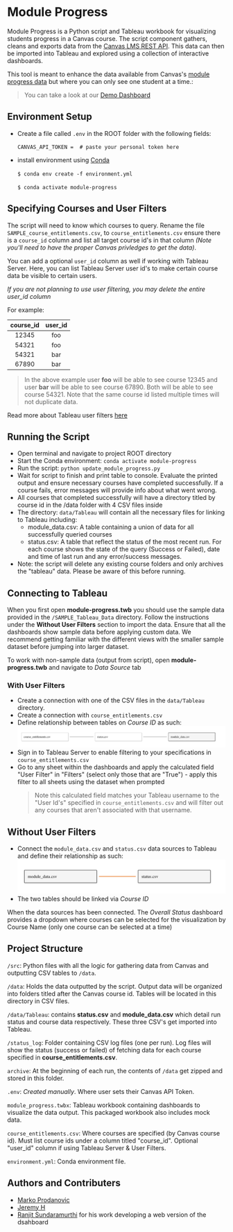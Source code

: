# Module Progress

Module Progress is a Python script and Tableau workbook for visualizing students progress in a Canvas course. The script component gathers, cleans and exports data from the [Canvas LMS REST API](https://canvas.instructure.com/doc/api/index.html). This data can then be imported into Tableau and explored using a collection of interactive dashboards.

This tool is meant to enhance the data available from Canvas's [module progress data](https://community.canvaslms.com/t5/Instructor-Guide/How-do-I-use-modules-to-view-the-progress-of-students-in-a/ta-p/973) but where you can only see one student at a time.: 

> You can take a look at our [Demo Dashboard](https://public.tableau.com/profile/marko1654#!/vizhome/ModuleProgress/StartHereOverallStatus)

## Environment Setup

- Create a file called `.env` in the ROOT folder with the following fields:

  ```
  CANVAS_API_TOKEN =  # paste your personal token here
  ```

- install environment using [Conda](https://docs.conda.io/en/latest/)

  `$ conda env create -f environment.yml`

  `$ conda activate module-progress`

## Specifying Courses and User Filters

The script will need to know which courses to query. Rename the file `SAMPLE_course_entitlements.csv`, to `course_entitlements.csv` ensure there is a `course_id` column and list all target course id's in that column _(Note you'll need to have the proper Canvas privledges to get the data)_.

You can add a optional `user_id` column as well if working with Tableau Server. Here, you can list Tableau Server user id's to make certain course data be visible to certain users.

*If you are not planning to use user filtering, you may delete the entire user_id column*

For example:

| course_id     | user_id       |
|:-------------:|:-------------:|
| 12345         | foo           |
| 54321         | foo           |
| 54321         | bar           |
| 67890         | bar           |

> In the above example user **foo** will be able to see course 12345 and user **bar** will be able to see course 67890. Both will be able to see course 54321. Note that the same course id listed multiple times will not duplicate data.

Read more about Tableau user filters [here](https://help.tableau.com/current/pro/desktop/en-us/publish_userfilters_create.htm)

## Running the Script

- Open terminal and navigate to project ROOT directory
- Start the Conda environment: `conda activate module-progress`
- Run the script: `python update_module_progress.py`
- Wait for script to finish and print table to console. Evaluate the printed output and ensure necessary courses have completed successfully. If a course fails, error messages will provide info about what went wrong.
- All courses that completed successfully will have a directory titled by course id in the /data folder with 4 CSV files inside
- The directory: `data/Tableau` will contain all the necessary files for linking to Tableau including:
  - module_data.csv: A table containing a union of data for all successfully queried courses
  - status.csv: A table that reflect the status of the most recent run. For each course shows the state of the query (Success or Failed), date and time of last run and any error/success messages.
- Note: the script will delete any existing course folders and only archives the "tableau" data. Please be aware of this before running.

## Connecting to Tableau

When you first open **module-progress.twb** you should use the sample data provided in the `/SAMPLE_Tableau_Data` directory. Follow the instructions under the **Without User Filters** section to import the data. Ensure that all the dashboards show sample data before applying custom data. We recommend getting familiar with the different views with the smaller sample dataset before jumping into larger dataset.


To work with non-sample data (output from script), open **module-progress.twb** and navigate to _Data Source_ tab

### With User Filters

- Create a connection with one of the CSV files in the `data/Tableau` directory. 
- Create a connection with `course_entitlements.csv`
- Define relationship between tables on *Course ID* as such:
  ![user filter diagram](./_assets/user-filter-joins.png)
- Sign in to Tableau Server to enable filtering to your specifications in `course_entitlements.csv`
- Go to any sheet within the dashboards and apply the calculated field "User Filter" in "Filters" (select only those that are "True") - apply this filter to all sheets using the dataset when prompted
  > Note this calculated field matches your Tableau username to the "User Id's" specified in `course_entitlements.csv` and will filter out any courses that aren't associated with that username.


## Without User Filters

- Connect the `module_data.csv` and `status.csv` data sources to Tableau and define their relationship as such:
  ![relationship diagram](./_assets/relationship-diagram.png)
- The two tables should be linked via *Course ID*

When the data sources has been connected. The _Overall Status_ dashboard provides a dropdown where courses can be selected for the visualization by Course Name (only one course can be selected at a time)

## Project Structure

`/src`: Python files with all the logic for gathering data from Canvas and outputting CSV tables to `/data`.

`/data`: Holds the data outputted by the script. Output data will be organized into folders titled after the Canvas course id. Tables will be located in this directory in CSV files.

`/data/Tableau`: contains **status.csv** and **module_data.csv** which detail run status and course data respectively. These three CSV's get imported into Tableau.

`/status_log`: Folder containing CSV log files (one per run). Log files will show the status (success or failed) of fetching data for each course specified in **course_entitlements.csv**.

`archive`: At the beginning of each run, the contents of `/data` get zipped and stored in this folder.

`.env`: _Created manually_. Where user sets their Canvas API Token.

`module_progress.twbx`: Tableau workbook containing dashboards to visualize the data output. This packaged workbook also includes mock data.

`course_entitlements.csv`: Where courses are specified (by Canvas course id). Must list course ids under a column titled "course_id". Optional "user_id" column if using Tableau Server & User Filters.

`environment.yml`: Conda environment file.

## Authors and Contributers
- [Marko Prodanovic](https://github.com/markoprodanovic)
- [Jeremy H](https://github.com/JeremyH011)
- [Ranjit Sundaramurthi](https://github.com/ranjitprakash1986/module-progress-dashboard) for his work developing a web version of the dsahboard

